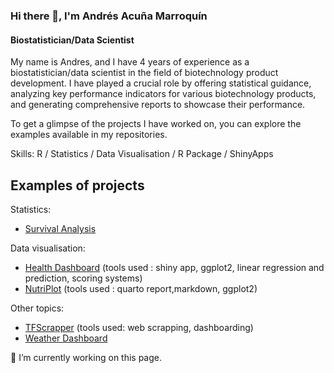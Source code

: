 ### Hi there 👋, I'm Andrés Acuña Marroquín
#### Biostatistician/Data Scientist

My name is Andres, and I have 4 years of experience as a biostatistician/data scientist in the field of biotechnology product development. I have played a crucial role by offering statistical guidance, analyzing key performance indicators for various biotechnology products, and generating comprehensive reports to showcase their performance. 

To get a glimpse of the projects I have worked on, you can explore the examples available in my repositories.

Skills: R / Statistics / Data Visualisation / R Package / ShinyApps

## Examples of projects 

Statistics: 

- [Survival Analysis]()

Data visualisation: 

 - [Health Dashboard](https://andres-am.shinyapps.io/health-dashboard/) (tools used : shiny app, ggplot2, linear regression and prediction, scoring systems)
 - [NutriPlot](https://rpubs.com/Andres-AM/NutriPlot) (tools used : quarto report,markdown, ggplot2)

Other topics: 

 - [TFScrapper](https://andres-am.shinyapps.io/TFScrappeR/) (tools used: web scrapping, dashboarding)
 - [Weather Dashboard]()


<!---
## Previews  
<img src="survival.jpg" width="420" height="350"> <img src="report.jpg" width="230" height="350"><img src="preview.jpg" width="420" height="350"><img src="TFScrapper.png" width="230" height="200">
--->



🔭 I’m currently working on this page. 
